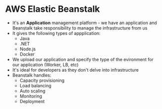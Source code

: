 # AWS Elastic Beanstalk

* It's an **Application** management platform - we have an application and Beanstalk take responsibility to manage the infrastructure from us
* It gives the following types of appplication:
  * Java
  * .NET
  * Node.js
  * Docker
* We upload our application and specify the type of the evironment for our application (Worker, LB, etc)
* It's ideal for developers as they don't delve into infrastructure
* Beanstalk handles:
  * Capacity provisioning
  * Load balancing
  * Auto scaling
  * Monitoring
  * Deployment
